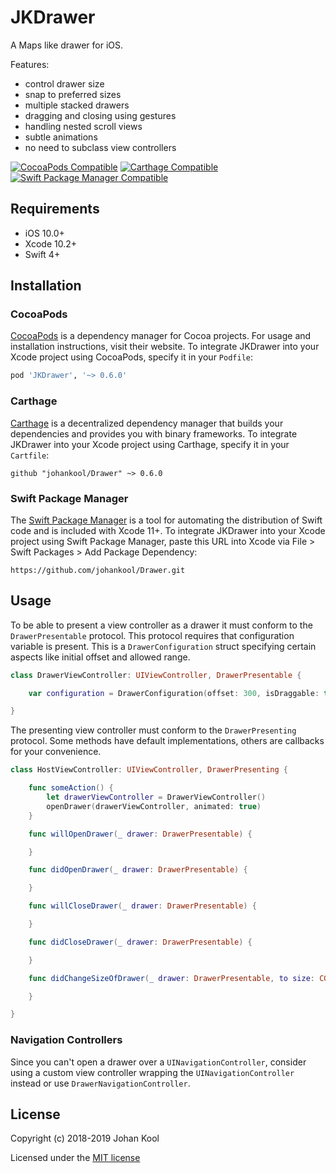 # JKDrawer

A Maps like drawer for iOS.

Features:

- control drawer size
- snap to preferred sizes
- multiple stacked drawers
- dragging and closing using gestures
- handling nested scroll views
- subtle animations
- no need to subclass view controllers

[![CocoaPods Compatible](https://img.shields.io/badge/CocoaPods-compatible-brightgreen?style=flat)](https://cocoapods.org/pods/JKDrawer)
[![Carthage Compatible](https://img.shields.io/badge/Carthage-compatible-brightgreen?style=flat)](https://github.com/Carthage/Carthage)
[![Swift Package Manager Compatible](https://img.shields.io/badge/Swift_Package_Manager-compatible-brightgreen?style=flat)](https://github.com/Carthage/Carthage)

## Requirements

- iOS 10.0+
- Xcode 10.2+
- Swift 4+

## Installation

### CocoaPods

[CocoaPods](https://cocoapods.org) is a dependency manager for Cocoa projects. For usage and installation instructions, visit their website. To integrate JKDrawer into your Xcode project using CocoaPods, specify it in your `Podfile`:

```ruby
pod 'JKDrawer', '~> 0.6.0'
```

### Carthage

[Carthage](https://github.com/Carthage/Carthage) is a decentralized dependency manager that builds your dependencies and provides you with binary frameworks. To integrate JKDrawer into your Xcode project using Carthage, specify it in your `Cartfile`:

```ogdl
github "johankool/Drawer" ~> 0.6.0
```

### Swift Package Manager

The [Swift Package Manager](https://swift.org/package-manager/) is a tool for automating the distribution of Swift code and is included with Xcode 11+. To integrate JKDrawer into your Xcode project using Swift Package Manager, paste this URL into Xcode via File > Swift Packages > Add Package Dependency:

```
https://github.com/johankool/Drawer.git
```

## Usage

To be able to present a view controller as a drawer it must conform to the `DrawerPresentable` protocol. This protocol requires that configuration variable is present. This is a `DrawerConfiguration` struct specifying certain aspects like initial offset and allowed range. 

```swift
class DrawerViewController: UIViewController, DrawerPresentable {

    var configuration = DrawerConfiguration(offset: 300, isDraggable: true, isClosable: false)

}
```

The presenting view controller must conform to the `DrawerPresenting` protocol. Some methods have default implementations, others are callbacks for your convenience.

```swift
class HostViewController: UIViewController, DrawerPresenting {

    func someAction() {
        let drawerViewController = DrawerViewController()
        openDrawer(drawerViewController, animated: true)
    }

    func willOpenDrawer(_ drawer: DrawerPresentable) {

    }

    func didOpenDrawer(_ drawer: DrawerPresentable) {

    }

    func willCloseDrawer(_ drawer: DrawerPresentable) {

    }

    func didCloseDrawer(_ drawer: DrawerPresentable) {

    }

    func didChangeSizeOfDrawer(_ drawer: DrawerPresentable, to size: CGFloat) {

    }

}
```

### Navigation Controllers

Since you can't open a drawer over a `UINavigationController`, consider using a custom view controller wrapping the `UINavigationController` instead or use `DrawerNavigationController`.

## License

Copyright (c) 2018-2019 Johan Kool

Licensed under the [MIT license](LICENSE.md)
